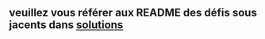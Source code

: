 ## veuillez vous référer aux README des défis sous jacents dans [solutions](https://github.com/UnitedCTF/UnitedCTF2025/edit/cypherpunks/challenges/misc/cypherpunks/solutions)


